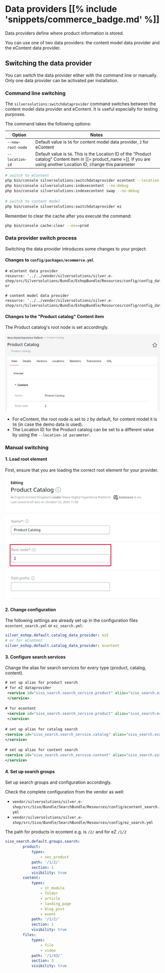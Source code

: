 # Data providers [[% include 'snippets/commerce_badge.md' %]]

Data providers define where product information is stored.

You can use one of two data providers: the content model data provider and the eContent data provider.

## Switching the data provider

You can switch the data provider either with the command line or manually.
Only one data provider can be activated per installation.

### Command line switching

The `silversolutions:switchdataprovider` command switches between the content model data provider and eContent.
It is useful especially for testing purposes.

The command takes the following options:

|Option|Notes|
|--- |--- |
|`--new-root-node`|Default value is `56` for content model data provider, `2` for eContent|
|`--location-id`|Default value is `56`. This is the Location ID of the "Product catalog" Content item in [[= product_name =]]. If you are using another Location ID, change this parameter|

``` bash
# switch to eContent 
php bin/console silversolutions:switchdataprovider econtent --location-id=56 --new-root-node=2
php bin/console silversolutions:indexecontent --no-debug
php bin/console silversolutions:indexecontent swap --no-debug
 
# switch to content model
php bin/console silversolutions:switchdataprovider ez
```

Remember to clear the cache after you execute the command:

``` bash
php bin/console cache:clear --env=prod
```

### Data provider switch process

Switching the data provider introduces some changes to your project:

#### Changes to `config/packages/ecommerce.yml`

``` 
# eContent data provider
resource: '../../vendor/silversolutions/silver.e-shop/src/Silversolutions/Bundle/EshopBundle/Resources/config/config_data_provider_econtent.yml' or 
 
# content model data provider
resource: '../../vendor/silversolutions/silver.e-shop/src/Silversolutions/Bundle/EshopBundle/Resources/config/config_data_provider_ez.yml'
```

#### Changes to the "Product catalog" Content item

The Product catalog's root node is set accordingly.

![](../img/product_catalog.png)

- For eContent, the root node is set to `2` by default, for content model it is `56` (in case the demo data is used).
- The Location ID for the Product catalog can be set to a different value by using the `--location-id parameter`.

### Manual switching

#### 1. Load root element

First, ensure that you are loading the correct root element for your provider.

![](../img/manual_switching.png)

#### 2. Change configuration

The following settings are already set up in the configuration files `econtent_search.yml` or `ez_search.yml`:

``` yaml
silver_eshop.default.catalog_data_provider: ez5
# or for eContent
silver_eshop.default.catalog_data_provider: econtent 
```

#### 3. Configure search services

Change the alias for search services for every type (product, catalog, content).

``` xml
# set up alias for product search 
# for eZ dataprovider 
 <service id="siso_search.search_service.product" alias="siso_search.ezsolr_search_service">
 </service>
 
# for econtent
 <service id="siso_search.search_service.product" alias="siso_search.econtentsolr_search_service">
 </service>

# set up alias for catalog search 
<service id="siso_search.search_service.catalog" alias="siso_search.econtentsolr_search_service">
</service>

# set up alias for content search 
<service id="siso_search.search_service.content" alias="siso_search.ezsolr_search_service">
</service>
```

#### 4. Set up search groups

Set up search groups and configuration accordingly.

Check the complete configuration from the vendor as well:

- `vendor/silversolutions/silver.e-shop/src/Siso/Bundle/SearchBundle/Resources/config/econtent_search.yml`
- `vendor/silversolutions/silver.e-shop/src/Siso/Bundle/SearchBundle/Resources/config/ez_search.yml`

The path for products in econtent e.g. is `/2/` and for eZ `/1/2`

``` yaml
siso_search.default.groups.search:
        product:
            types:
                - ses_product
            path: '/1/2/'
            section: 1
            visibility: true
        content:
            types:
                - st_module
                - folder
                - article
                - landing_page
                - blog_post
                - event
            path: '/1/2/'
            section: 1
            visibility: true
        files:
            types:
                - file
                - video
            path: '/1/43/'
            section: 3
            visibility: true
```
